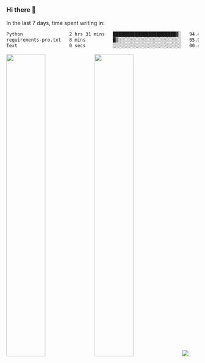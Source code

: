### Hi there 👋

In the last 7 days, time spent writing in:

<!--START_SECTION:waka-->

```txt
Python                 2 hrs 31 mins   ███████████████████████▓░   94.47 %
requirements-pro.txt   8 mins          █▒░░░░░░░░░░░░░░░░░░░░░░░   05.04 %
Text                   0 secs          ░░░░░░░░░░░░░░░░░░░░░░░░░   00.49 %
```

<!--END_SECTION:waka-->

<img src="https://wakatime.com/share/@jimtje/5d0c92de-08f8-4a72-8f2f-6a9693d1e318.svg" width=45% height=45%> <img src="https://wakatime.com/share/@jimtje/501498ae-bda5-4da7-a89d-b40bcdd5556d.svg" width=45% height=45%>
![](https://hit.yhype.me/github/profile?user_id=43537315)
